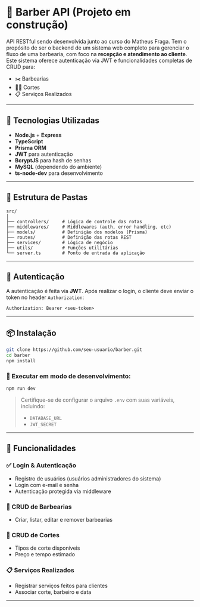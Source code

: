 
# 💈 Barber API (Projeto em construção)

API RESTful sendo desenvolvida junto ao curso do Matheus Fraga. Tem o propósito de ser o backend de um sistema web completo para gerenciar o fluxo de uma barbearia, com foco na **recepção e atendimento ao cliente**. Este sistema oferece autenticação via JWT e funcionalidades completas de CRUD para:

- ✂️ Barbearias
- 💇‍♂️ Cortes
- 📋 Serviços Realizados

---

## 🚀 Tecnologias Utilizadas

- **Node.js** + **Express**
- **TypeScript**
- **Prisma ORM**
- **JWT** para autenticação
- **BcryptJS** para hash de senhas
- **MySQL** (dependendo do ambiente)
- **ts-node-dev** para desenvolvimento

---

## 📁 Estrutura de Pastas

```
src/
│
├── controllers/     # Lógica de controle das rotas
├── middlewares/     # Middlewares (auth, error handling, etc)
├── models/          # Definição dos modelos (Prisma)
├── routes/          # Definição das rotas REST
├── services/        # Lógica de negócio
├── utils/           # Funções utilitárias
└── server.ts        # Ponto de entrada da aplicação
```

---

## 🔐 Autenticação

A autenticação é feita via **JWT**. Após realizar o login, o cliente deve enviar o token no header `Authorization`:

```
Authorization: Bearer <seu-token>
```

---

## 📦 Instalação

```bash
git clone https://github.com/seu-usuario/barber.git
cd barber
npm install
```

### 🧪 Executar em modo de desenvolvimento:

```bash
npm run dev
```

> Certifique-se de configurar o arquivo `.env` com suas variáveis, incluindo:
> - `DATABASE_URL`
> - `JWT_SECRET`

---

## 🧰 Funcionalidades

### ✅ Login & Autenticação
- Registro de usuários (usuários administradores do sistema)
- Login com e-mail e senha
- Autenticação protegida via middleware

### 🏢 CRUD de Barbearias
- Criar, listar, editar e remover barbearias

### 💇 CRUD de Cortes
- Tipos de corte disponíveis
- Preço e tempo estimado

### 📋 Serviços Realizados
- Registrar serviços feitos para clientes
- Associar corte, barbeiro e data

---